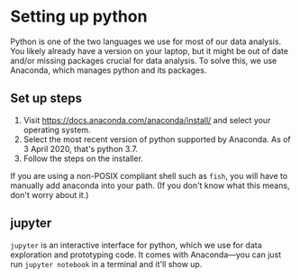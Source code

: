 # Setting up python

Python is one of the two languages we use for most of our data analysis. You likely already have a version on your laptop, but it might be out of date and/or missing packages crucial for data analysis. To solve this, we use Anaconda, which manages python and its packages.

## Set up steps

1. Visit https://docs.anaconda.com/anaconda/install/ and select your operating system.
2. Select the most recent version of python supported by Anaconda. As of 3 April 2020, that's python 3.7.
3. Follow the steps on the installer.

If you are using a non-POSIX compliant shell such as `fish`, you will have to manually add anaconda into your path. (If you don't know what this means, don't worry about it.)

## jupyter

`jupyter` is an interactive interface for python, which we use for data exploration and prototyping code. It comes with Anaconda—you can just run `jupyter notebook` in a terminal and it'll show up.
